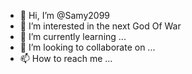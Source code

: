 - 👋 Hi, I’m @Samy2099
- 👀 I’m interested in the next God Of War
- 🌱 I’m currently learning ...
- 💞️ I’m looking to collaborate on ...
- 📫 How to reach me ...

<!---
Samy2099/Samy2099 is a ✨ special ✨ repository because its `README.md` (this file) appears on your GitHub profile.
You can click the Preview link to take a look at your changes.
--->
